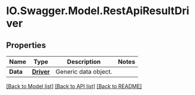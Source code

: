 # IO.Swagger.Model.RestApiResultDriver
## Properties

Name | Type | Description | Notes
------------ | ------------- | ------------- | -------------
**Data** | [**Driver**](Driver.md) | Generic data object. | 

[[Back to Model list]](../README.md#documentation-for-models) [[Back to API list]](../README.md#documentation-for-api-endpoints) [[Back to README]](../README.md)

